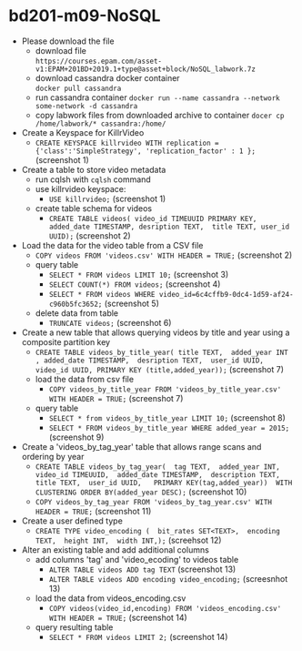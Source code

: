 # bd201-m09-NoSQL
  * Please download the file  
    * download file  
    `https://courses.epam.com/asset-v1:EPAM+201BD+2019.1+type@asset+block/NoSQL_labwork.7z`
    * download cassandra docker container  
    `docker pull cassandra`
    * run cassandra container
    `docker run --name cassandra --network some-network -d cassandra`
    * copy labwork files from downloaded archive to container
    `docer cp /home/labwork/* cassandra:/home/`  
  * Create a Keyspace for KillrVideo
    * `CREATE KEYSPACE killrvideo WITH replication = {'class':'SimpleStrategy', 'replication_factor' : 1 };` (screenshot 1)
  * Create a table to store video metadata 
    * run cqlsh with `cqlsh` command 
    * use killrvideo keyspace:
      * `USE killrvideo;` (screenshot 1)
    * create table schema for videos  
      * `CREATE TABLE videos(
      video_id TIMEUUID PRIMARY KEY,
      added_date TIMESTAMP,
      desription TEXT, 
      title TEXT, user_id UUID);` (screenshot 2)
  * Load the data for the video table from a CSV file
    * `COPY videos FROM 'videos.csv' WITH HEADER = TRUE;` (screenshot 2)
    * query table  
      * `SELECT * FROM videos LIMIT 10;` (screenshot 3) 
      * `SELECT COUNT(*) FROM videos;` (screenshot 4)
      * `SELECT * FROM videos WHERE video_id=6c4cffb9-0dc4-1d59-af24-c960b5fc3652;` (screenshot 5)
    * delete data from table  
      * `TRUNCATE videos;` (screenshot 6)
  * Create a new table that allows querying videos by title and year using a composite partition key
    * `CREATE TABLE videos_by_title_year(
     title TEXT, 
     added_year INT ,
     added_date TIMESTAMP, 
     desription TEXT, 
     user_id UUID, 
     video_id UUID,
     PRIMARY KEY (title,added_year));` (screenshot 7)
    * load the data from csv file  
      * `COPY videos_by_title_year FROM 'videos_by_title_year.csv' WITH HEADER = TRUE;` (screenshot 7)
    * query table  
      * `SELECT * from videos_by_title_year LIMIT 10;` (screenshot 8)
      * `SELECT * FROM videos_by_title_year WHERE added_year = 2015;` (screenshot 9)  
  * Create a 'videos_by_tag_year' table that allows range scans and ordering by year  
    * `CREATE TABLE videos_by_tag_year( 
        tag TEXT, 
        added_year INT, 
        video_id TIMEUUID, 
        added_date TIMESTAMP, 
        description TEXT, 
        title TEXT, 
        user_id UUID,  
        PRIMARY KEY(tag,added_year)) 
        WITH CLUSTERING ORDER BY(added_year DESC);` (screenshot 10) 
    * `COPY videos_by_tag_year FROM 'videos_by_tag_year.csv' WITH HEADER = TRUE;` (screenshot 11)
  * Create a user defined type  
    * `CREATE TYPE video_encoding ( 
    bit_rates SET<TEXT>, 
    encoding TEXT, 
    height INT, 
    width INT,);` (screehsot 12)
  * Alter an existing table and add additional columns
    * add columns 'tag' and 'video_ecoding' to videos table  
      * `ALTER TABLE videos ADD tag TEXT` (screenshot 13)
      * `ALTER TABLE videos ADD encoding video_encoding;` (screesnhot 13)
    * load the data from videos_encoding.csv
      * `COPY videos(video_id,encoding) FROM 'videos_encoding.csv' WITH HEADER = TRUE;` (screenshot 14)
    * query resulting table
      * `SELECT * FROM videos LIMIT 2;` (screenshot 14)
       
